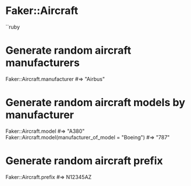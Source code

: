 # Faker::Aircraft

``ruby
# Generate random aircraft manufacturers
Faker::Aircraft.manufacturer #=> "Airbus"

# Generate random aircraft models by manufacturer
Faker::Aircraft.model #=> "A380"
Faker::Aircraft.model(manufacturer_of_model = "Boeing") #=> "787"

# Generate random aircraft prefix
Faker::Aircraft.prefix #=> N12345AZ
```
